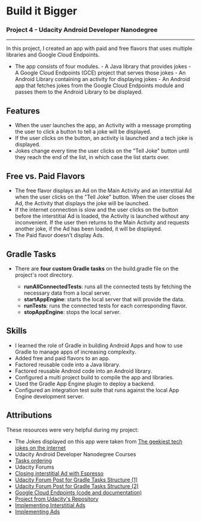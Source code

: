 # Build it Bigger

### Project 4 - Udacity Android Developer Nanodegree

---

In this project, I created an app with paid and free flavors that uses
multiple libraries and Google Cloud Endpoints.

- The app consists of four modules. 
      - A Java library that provides jokes 
      - A Google Cloud Endpoints (GCE) project that serves those jokes
      - An Android Library containing an activity for displaying jokes 
      - An Android app that fetches jokes from the Google Cloud Endpoints module and passes them to the Android Library to be displayed.

## Features

- When the user launches the app, an Activity with a message prompting the user to click a button to tell a joke will be displayed.
- If the user clicks on the button, an activity is launched and a tech joke is displayed.
- Jokes change every time the user clicks on the "Tell Joke" button until they reach the end of the list, in which case the list starts over.

## Free vs. Paid Flavors

* The free flavor displays an Ad on the Main Activity and an interstitial Ad when the user clicks on the "Tell Joke" button. When the user closes the Ad, the Activity that displays the joke will be launched.
* If the internet connection is slow and the user clicks on the button before the interstitial Ad is loaded, the Activity is launched without any inconvenient. If the user then returns to the Main Activity and requests another joke, if the Ad has been loaded, it will be displayed.
* The Paid flavor doesn't display Ads.

## Gradle Tasks

- There are **four custom Gradle tasks** on the build.gradle file on the project's root directory.

    - **runAllConnectedTests**: runs all the connected tests by fetching the necessary data from a local server.
    - **startAppEngine**: starts the local server that will provide the data.
    - **runTests**: runs the connected tests for each corresponding flavor.
    - **stopAppEngine**: stops the local server.

## Skills

* I learned the role of Gradle in building Android Apps and how to use
Gradle to manage apps of increasing complexity. 
* Added free and paid flavors to an app.
* Factored reusable code into a Java library.
* Factored reusable Android code into an Android library.
* Configured a multi project build to compile the app and libraries.
* Used the Gradle App Engine plugin to deploy a backend.
* Configured an integration test suite that runs against the local App Engine development server.

## Attributions

These resources were very helpful during my project:

* The Jokes displayed on this app were taken from [The geekiest tech jokes on the internet](https://www.techrepublic.com/article/the-geekiest-tech-jokes-on-the-internet/)
* Udacity Android Developer Nanodegree Courses
* [Tasks ordering](http://trickyandroid.com/gradle-tip-3-tasks-ordering/)
* Udacity Forums
* [Closing interstitial Ad with Espresso](https://stackoverflow.com/questions/37843039/how-to-handleclose-interstitial-ad-during-espresso-tests)
* [Udacity Forum Post for Gradle Tasks Structure (1)](https://discussions.udacity.com/t/last-optional-step-how-to-start-an-external-module-task-from-the-root-build-gradle/24211/9)
* [Udacity Forum Post for Gradle Tasks Structure (2)](https://discussions.udacity.com/t/last-optional-step-how-to-start-an-external-module-task-from-the-root-build-gradle/24211/12)
* [Google Cloud Endpoints (code and documentation)](https://github.com/GoogleCloudPlatform/gradle-appengine-templates/tree/master/HelloEndpoints)
* [Project from Udacity's Repository](https://github.com/udacity/ud867/tree/master/FinalProject)
* [Implementing Interstitial Ads](https://developers.google.com/admob/android/interstitial)
* [Implementing Ads](https://developers.google.com/admob/android/quick-start)